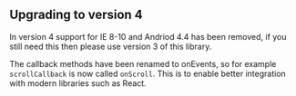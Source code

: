 ## Upgrading to version 4

In version 4 support for IE 8-10 and Andriod 4.4 has been removed, if you still need this then please use version 3 of this library.

The callback methods have been renamed to onEvents, so for example `scrollCallback` is now called `onScroll`. This is to enable better integration with modern libraries such as React.
